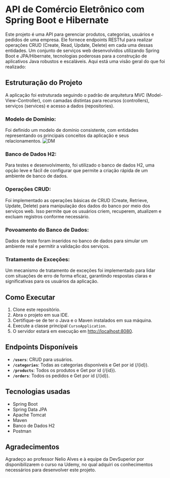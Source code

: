# API de Comércio Eletrônico com Spring Boot e Hibernate
Este projeto é uma API para gerenciar produtos, categorias, usuários e pedidos de uma empresa. Ele fornece endpoints RESTful para realizar operações CRUD (Create, Read, Update, Delete) em cada uma dessas entidades.
Um conjunto de serviços web desenvolvidos utilizando Spring Boot e JPA/Hibernate, tecnologias poderosas para a construção de aplicativos Java robustos e escaláveis. Aqui está uma visão geral do que foi realizado:

## Estruturação do Projeto
A aplicação foi estruturada seguindo o padrão de arquitetura MVC (Model-View-Controller), com camadas distintas para recursos (controllers), serviços (services) e acesso a dados (repositories).
### Modelo de Domínio:
Foi definido um modelo de domínio consistente, com entidades representando os principais conceitos da aplicação e seus relacionamentos.
![DM](https://github.com/rodrigovalim07/webservices-springboot3-jpa/assets/109677118/52c0e7a4-cdf3-4473-ad5a-b2f2918c300f)
### Banco de Dados H2:
Para testes e desenvolvimento, foi utilizado o banco de dados H2, uma opção leve e fácil de configurar que permite a criação rápida de um ambiente de banco de dados.
### Operações CRUD:
Foi implementado as operações básicas de CRUD (Create, Retrieve, Update, Delete) para manipulação dos dados do banco por meio dos serviços web. Isso permite que os usuários criem, recuperem, atualizem e excluam registros conforme necessário.
### Povoamento do Banco de Dados:
Dados de teste foram inseridos no banco de dados para simular um ambiente real e permitir a validação dos serviços.
### Tratamento de Exceções:
Um mecanismo de tratamento de exceções foi implementado para lidar com situações de erro de forma eficaz, garantindo respostas claras e significativas para os usuários da aplicação.

## Como Executar

1. Clone este repositório.
2. Abra o projeto em sua IDE.
3. Certifique-se de ter o Java e o Maven instalados em sua máquina.
4. Execute a classe principal `CursoApplication`.
5. O servidor estará em execução em [http://localhost:8080](http://localhost:8080).

## Endpoints Disponíveis

- **`/users`**: CRUD para usuários.
- **`/categories`**: Todas as categorias disponíveis e Get por id (/{id}).
- **`/products`**: Todos os produtos e Get por id (/{id}).
- **`/orders`**: Todos os pedidos e Get por id (/{id}).

## Tecnologias usadas
- Spring Boot
- Spring Data JPA
- Apache Tomcat
- Maven
- Banco de Dados H2
- Postman

## Agradecimentos
Agradeço ao professor Nelio Alves e à equipe da DevSuperior por disponibilizarem o curso na Udemy, no qual adquiri os conhecimentos necessários para desenvolver este projeto.
